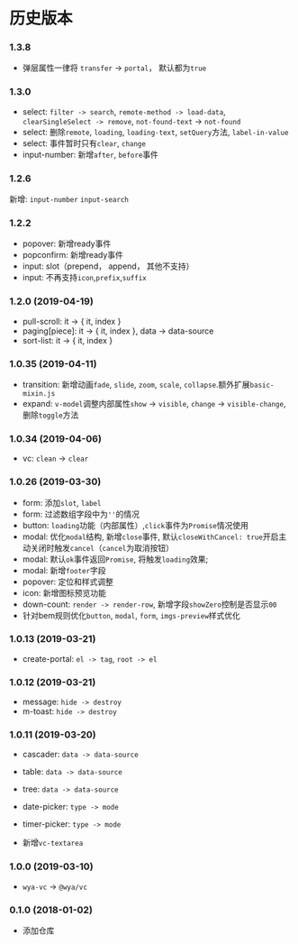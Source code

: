 # 历史版本

### 1.3.8
- 弹层属性一律将 `transfer` -> `portal`， 默认都为`true`

### 1.3.0
- select: `filter -> search`, `remote-method -> load-data`, `clearSingleSelect -> remove`, `not-found-text` -> `not-found` 
- select: 删除`remote`, `loading`, `loading-text`, `setQuery`方法, `label-in-value`
- select: 事件暂时只有`clear`, `change`
- input-number: 新增`after`, `before`事件

### 1.2.6
新增: `input-number` `input-search`

### 1.2.2

- popover: 新增ready事件
- popconfirm: 新增ready事件
- input: slot（prepend， append， 其他不支持）
- input: 不再支持`icon`,`prefix`,`suffix`


### 1.2.0 (2019-04-19)

- pull-scroll: it -> { it, index }
- paging[piece]: it -> { it, index }, data -> data-source
- sort-list: it -> { it, index }

### 1.0.35 (2019-04-11)

- transition: 新增动画`fade`, `slide`, `zoom`, `scale`,  `collapse`.额外扩展`basic-mixin.js`
- expand: `v-model`调整内部属性`show` -> `visible`, `change` -> `visible-change`, 删除`toggle`方法

### 1.0.34 (2019-04-06)
- vc: `clean` -> `clear`

### 1.0.26 (2019-03-30)
- form: 添加`slot`, `label`
- form: 过滤数组字段中为`''`的情况
- button: `loading`功能（内部属性）,`click`事件为`Promise`情况使用
- modal: 优化`modal`结构, 新增`close`事件, 默认`closeWithCancel: true`开启主动关闭时触发`cancel`（`cancel`为取消按钮）
- modal: 默认`ok`事件返回`Promise`, 将触发`loading`效果;
- modal: 新增`footer`字段
- popover: 定位和样式调整
- icon: 新增图标预览功能
- down-count: `render -> render-row`, 新增字段`showZero`控制是否显示`00`
- 针对bem规则优化`button`, `modal`, `form`, `imgs-preview`样式优化 


### 1.0.13 (2019-03-21)
- create-portal: `el -> tag`, `root -> el`

### 1.0.12 (2019-03-21)

- message: `hide -> destroy`
- m-toast: `hide -> destroy`

### 1.0.11 (2019-03-20)

- cascader: `data -> data-source`
- table: `data -> data-source`
- tree: `data -> data-source`
- date-picker: `type -> mode`
- timer-picker: `type -> mode`

- 新增`vc-textarea`

### 1.0.0 (2019-03-10)
* `wya-vc` -> `@wya/vc`

### 0.1.0 (2018-01-02)

* 添加仓库
